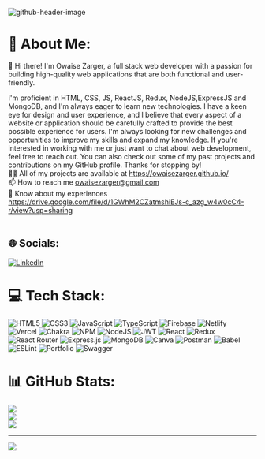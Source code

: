 ![github-header-image](https://user-images.githubusercontent.com/107459951/228209496-4860a742-ff56-46db-928a-8236f9a39ca3.png)

# 💫 About Me:
🌱 Hi there! I'm Owaise Zarger, a full stack web developer with a passion for building high-quality web applications that are both functional and user-friendly. 

I'm proficient in HTML, CSS, JS, ReactJS, Redux, NodeJS,ExpressJS and MongoDB, and I'm always eager to learn new technologies. I have a keen eye for design and user experience, and I believe that every aspect of a website or application should be carefully crafted to provide the best possible experience for users.
I'm always looking for new challenges and opportunities to improve my skills and expand my knowledge.
If you're interested in working with me or just want to chat about web development, feel free to reach out. 
You can also check out some of my past projects and contributions on my GitHub profile. 
Thanks for stopping by!
<br>👨‍💻 All of my projects are available at https://owaisezarger.github.io/<br>
📫 How to reach me owaisezarger@gmail.com<br>
📄 Know about my experiences https://drive.google.com/file/d/1GWhM2CZatmshiEJs-c_azg_w4w0cC4-r/view?usp=sharing<br><br>


## 🌐 Socials:
[![LinkedIn](https://img.shields.io/badge/LinkedIn-%230077B5.svg?logo=linkedin&logoColor=white)](https://linkedin.com/in/https://www.linkedin.com/in/owaisezarger/) 

# 💻 Tech Stack:
![HTML5](https://img.shields.io/badge/html5-%23E34F26.svg?style=for-the-badge&logo=html5&logoColor=white) ![CSS3](https://img.shields.io/badge/css3-%231572B6.svg?style=for-the-badge&logo=css3&logoColor=white) ![JavaScript](https://img.shields.io/badge/javascript-%23323330.svg?style=for-the-badge&logo=javascript&logoColor=%23F7DF1E) ![TypeScript](https://img.shields.io/badge/typescript-%23007ACC.svg?style=for-the-badge&logo=typescript&logoColor=white) ![Firebase](https://img.shields.io/badge/firebase-%23039BE5.svg?style=for-the-badge&logo=firebase) ![Netlify](https://img.shields.io/badge/netlify-%23000000.svg?style=for-the-badge&logo=netlify&logoColor=#00C7B7) ![Vercel](https://img.shields.io/badge/vercel-%23000000.svg?style=for-the-badge&logo=vercel&logoColor=white) ![Chakra](https://img.shields.io/badge/chakra-%234ED1C5.svg?style=for-the-badge&logo=chakraui&logoColor=white) ![NPM](https://img.shields.io/badge/NPM-%23000000.svg?style=for-the-badge&logo=npm&logoColor=white) ![NodeJS](https://img.shields.io/badge/node.js-6DA55F?style=for-the-badge&logo=node.js&logoColor=white) ![JWT](https://img.shields.io/badge/JWT-black?style=for-the-badge&logo=JSON%20web%20tokens) ![React](https://img.shields.io/badge/react-%2320232a.svg?style=for-the-badge&logo=react&logoColor=%2361DAFB) ![Redux](https://img.shields.io/badge/redux-%23593d88.svg?style=for-the-badge&logo=redux&logoColor=white) ![React Router](https://img.shields.io/badge/React_Router-CA4245?style=for-the-badge&logo=react-router&logoColor=white) ![Express.js](https://img.shields.io/badge/express.js-%23404d59.svg?style=for-the-badge&logo=express&logoColor=%2361DAFB) ![MongoDB](https://img.shields.io/badge/MongoDB-%234ea94b.svg?style=for-the-badge&logo=mongodb&logoColor=white) ![Canva](https://img.shields.io/badge/Canva-%2300C4CC.svg?style=for-the-badge&logo=Canva&logoColor=white) ![Postman](https://img.shields.io/badge/Postman-FF6C37?style=for-the-badge&logo=postman&logoColor=white) ![Babel](https://img.shields.io/badge/Babel-F9DC3e?style=for-the-badge&logo=babel&logoColor=black) ![ESLint](https://img.shields.io/badge/ESLint-4B3263?style=for-the-badge&logo=eslint&logoColor=white) ![Portfolio](https://img.shields.io/badge/Portfolio-%23000000.svg?style=for-the-badge&logo=firefox&logoColor=#FF7139) ![Swagger](https://img.shields.io/badge/-Swagger-%23Clojure?style=for-the-badge&logo=swagger&logoColor=white)
# 📊 GitHub Stats:
![](https://github-readme-stats.vercel.app/api?username=owaisezarger&theme=dark&hide_border=false&include_all_commits=false&count_private=false)<br/>
![](https://github-readme-streak-stats.herokuapp.com/?user=owaisezarger&theme=dark&hide_border=false)<br/>
![](https://github-readme-stats.vercel.app/api/top-langs/?username=owaisezarger&theme=dark&hide_border=false&include_all_commits=false&count_private=false&layout=compact)

---
[![](https://visitcount.itsvg.in/api?id=owaisezarger&icon=0&color=0)](https://visitcount.itsvg.in)

<!-- Proudly created with GPRM ( https://gprm.itsvg.in ) -->
